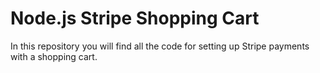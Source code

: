 # Node.js Stripe Shopping Cart

In this repository you will find all the code for setting up Stripe payments with a shopping cart. 
